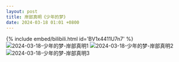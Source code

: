 ```yaml
---
layout: post
title: 岸部真明《少年的梦》
date: 2024-03-18 01:01 +0800
---
```

{% include embed/bilibili.html id='BV1x4411U7n7' %}
![2024-03-18-少年的梦-岸部真明1](https://s2.loli.net/2024/03/18/HFCBOX8jJph3DNe.webp)
![2024-03-18-少年的梦-岸部真明2](https://s2.loli.net/2024/03/18/I9JVkx5lq3yRMWB.webp)
![2024-03-18-少年的梦-岸部真明3](https://s2.loli.net/2024/03/18/TnChlX2c7MNdIxW.webp)